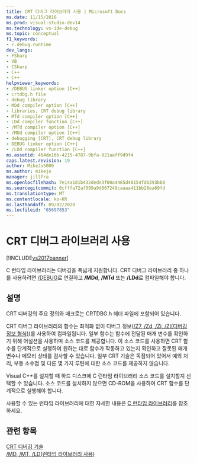 ```yaml
---
title: CRT 디버그 라이브러리 사용 | Microsoft Docs
ms.date: 11/15/2016
ms.prod: visual-studio-dev14
ms.technology: vs-ide-debug
ms.topic: conceptual
f1_keywords:
- c.debug.runtime
dev_langs:
- FSharp
- VB
- CSharp
- C++
- C++
helpviewer_keywords:
- /DEBUG linker option [C++]
- crtdbg.h file
- debug library
- MDd compiler option [C++]
- libraries, CRT debug library
- MTd compiler option [C++]
- LDd compiler function [C++]
- /MTd compiler option [C++]
- /MDd compiler option [C++]
- debugging [CRT], CRT debug library
- DEBUG linker option [C++]
- /LDd compiler function [C++]
ms.assetid: 464de16b-4215-4787-9bfa-921aaff9d9f4
caps.latest.revision: 19
author: MikeJo5000
ms.author: mikejo
manager: jillfra
ms.openlocfilehash: 7e14a181b432dede3f00a4465d40154fdb393bb0
ms.sourcegitcommit: 6cfffa72af599a9d667249caaaa411bb28ea69fd
ms.translationtype: MT
ms.contentlocale: ko-KR
ms.lasthandoff: 09/02/2020
ms.locfileid: "65697853"
---
```

# <a name="crt-debug-library-use"></a>CRT 디버그 라이브러리 사용
[!INCLUDE[vs2017banner](../includes/vs2017banner.md)]

C 런타임 라이브러리는 디버깅을 폭넓게 지원합니다. CRT 디버그 라이브러리 중 하나를 사용하려면 [/DEBUG](https://msdn.microsoft.com/library/1af389ae-3f8b-4d76-a087-1cdf861e9103)로 연결하고 **/MDd**, **/MTd** 또는 **/LDd**로 컴파일해야 합니다.  
  
## <a name="remarks"></a>설명  
 CRT 디버깅의 주요 정의와 매크로는 CRTDBG.h 헤더 파일에 포함되어 있습니다.  
  
 CRT 디버그 라이브러리의 함수는 최적화 없이 디버그 정보([/Z7, /Zd, /Zi, /ZI(디버깅 정보 형식)](https://msdn.microsoft.com/library/ce9fa7e1-0c9b-47e3-98ea-26d1a16257c8))를 사용하여 컴파일됩니다. 일부 함수는 함수에 전달된 매개 변수를 확인하기 위해 어설션을 사용하며 소스 코드를 제공합니다. 이 소스 코드를 사용하면 CRT 함수를 단계적으로 실행하여 원하는 대로 함수가 작동하고 있는지 확인하고 잘못된 매개 변수나 메모리 상태를 검사할 수 있습니다. 일부 CRT 기술은 독점되어 있어서 예외 처리, 부동 소수점 및 다른 몇 가지 루틴에 대한 소스 코드를 제공하지 않습니다.  
  
 Visual C++를 설치할 때 하드 디스크에 C 런타임 라이브러리 소스 코드를 설치할지 선택할 수 있습니다. 소스 코드를 설치하지 않으면 CD-ROM을 사용하여 CRT 함수를 단계적으로 실행해야 합니다.  
  
 사용할 수 있는 런타임 라이브러리에 대한 자세한 내용은 [C 런타임 라이브러리](https://msdn.microsoft.com/library/a889fd39-807d-48f2-807f-81492612463f)를 참조하세요.  
  
## <a name="see-also"></a>관련 항목  
 [CRT 디버깅 기술](../debugger/crt-debugging-techniques.md)   
 [/MD, /MT, /LD(런타임 라이브러리 사용)](https://msdn.microsoft.com/library/cf7ed652-dc3a-49b3-aab9-ad60e5395579)
